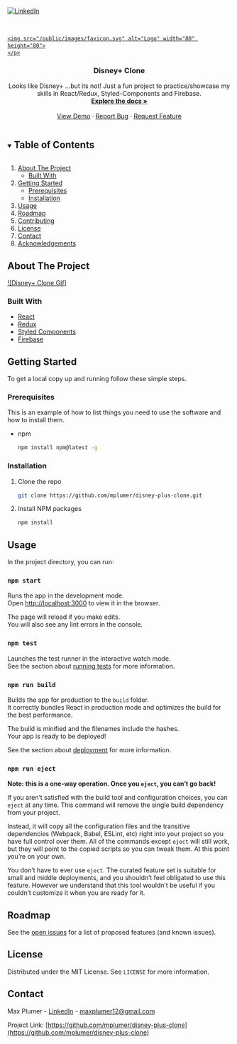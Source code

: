
[![LinkedIn][linkedin-shield]][linkedin-url]

<br />
<p align="center">
  <a href="https://not-disney-plus.web.app/">
    
    <img src="/public/images/favicon.svg" alt="Logo" width="80" height="80">
    </p>
  </a>

  <h3 align="center">Disney+ Clone</h3>

  <p align="center">
    Looks like Disney+ ...but its not! Just a fun project to practice/showcase my skills in React/Redux, Styled-Components and Firebase. 
    <br />
    <a href="https://github.com/mplumer/disney-plus-clone"><strong>Explore the docs »</strong></a>
    <br />
    <br />
    <a href="https://not-disney-plus.web.app/">View Demo</a>
    ·
    <a href="https://github.com/mplumer/disney-plus-clone/issues">Report Bug</a>
    ·
    <a href="https://github.com/mplumer/disney-plus-clone/issues">Request Feature</a>
  </p>
</p>

<!-- TABLE OF CONTENTS -->
<details open="open">
  <summary><h2 style="display: inline-block">Table of Contents</h2></summary>
  <ol>
    <li>
      <a href="#about-the-project">About The Project</a>
      <ul>
        <li><a href="#built-with">Built With</a></li>
      </ul>
    </li>
    <li>
      <a href="#getting-started">Getting Started</a>
      <ul>
        <li><a href="#prerequisites">Prerequisites</a></li>
        <li><a href="#installation">Installation</a></li>
      </ul>
    </li>
    <li><a href="#usage">Usage</a></li>
    <li><a href="#roadmap">Roadmap</a></li>
    <li><a href="#contributing">Contributing</a></li>
    <li><a href="#license">License</a></li>
    <li><a href="#contact">Contact</a></li>
    <li><a href="#acknowledgements">Acknowledgements</a></li>
  </ol>
</details>

<!-- ABOUT THE PROJECT -->

## About The Project

[![Disney+ Clone Gif]](https://drive.google.com/file/d/15KymT6Rah9MyTHOIB-8L3TH1oxnpdkDm/view?usp=sharing)

### Built With

- [React]()
- [Redux]()
- [Styled Components]()
- [Firebase]()

<!-- GETTING STARTED -->

## Getting Started

To get a local copy up and running follow these simple steps.

### Prerequisites

This is an example of how to list things you need to use the software and how to install them.

- npm
  ```sh
  npm install npm@latest -g
  ```

### Installation

1. Clone the repo
   ```sh
   git clone https://github.com/mplumer/disney-plus-clone.git
   ```
2. Install NPM packages
   ```sh
   npm install
   ```

<!-- USAGE EXAMPLES -->

## Usage

In the project directory, you can run:

### `npm start`

Runs the app in the development mode.<br />
Open [http://localhost:3000](http://localhost:3000) to view it in the browser.

The page will reload if you make edits.<br />
You will also see any lint errors in the console.

### `npm test`

Launches the test runner in the interactive watch mode.<br />
See the section about [running tests](https://facebook.github.io/create-react-app/docs/running-tests) for more information.

### `npm run build`

Builds the app for production to the `build` folder.<br />
It correctly bundles React in production mode and optimizes the build for the best performance.

The build is minified and the filenames include the hashes.<br />
Your app is ready to be deployed!

See the section about [deployment](https://facebook.github.io/create-react-app/docs/deployment) for more information.

### `npm run eject`

**Note: this is a one-way operation. Once you `eject`, you can’t go back!**

If you aren’t satisfied with the build tool and configuration choices, you can `eject` at any time. This command will remove the single build dependency from your project.

Instead, it will copy all the configuration files and the transitive dependencies (Webpack, Babel, ESLint, etc) right into your project so you have full control over them. All of the commands except `eject` will still work, but they will point to the copied scripts so you can tweak them. At this point you’re on your own.

You don’t have to ever use `eject`. The curated feature set is suitable for small and middle deployments, and you shouldn’t feel obligated to use this feature. However we understand that this tool wouldn’t be useful if you couldn’t customize it when you are ready for it.




<!-- ROADMAP -->

## Roadmap

See the [open issues](https://github.com/mplumer/disney-plus-clone/issues) for a list of proposed features (and known issues).


<!-- LICENSE -->

## License

Distributed under the MIT License. See `LICENSE` for more information.

<!-- CONTACT -->

## Contact

Max Plumer - [LinkedIn](https://www.linkedin.com/in/maxplumer/) - maxplumer12@gmail.com

Project Link: [https://github.com/mplumer/disney-plus-clone](https://github.com/mplumer/disney-plus-clone)


<!-- MARKDOWN LINKS & IMAGES -->
<!-- https://www.markdownguide.org/basic-syntax/#reference-style-links -->

[contributors-shield]: https://img.shields.io/github/contributors/github_username/repo.svg?style=for-the-badge
[contributors-url]: https://github.com/github_username/repo/graphs/contributors
[forks-shield]: https://img.shields.io/github/forks/github_username/repo.svg?style=for-the-badge
[forks-url]: https://github.com/github_username/repo/network/members
[stars-shield]: https://img.shields.io/github/stars/github_username/repo.svg?style=for-the-badge
[stars-url]: https://github.com/github_username/repo/stargazers
[issues-shield]: https://img.shields.io/github/issues/github_username/repo.svg?style=for-the-badge
[issues-url]: https://github.com/github_username/repo/issues
[license-shield]: https://img.shields.io/github/license/github_username/repo.svg?style=for-the-badge
[license-url]: https://github.com/github_username/repo/blob/master/LICENSE.txt
[linkedin-shield]: https://img.shields.io/badge/-LinkedIn-black.svg?style=for-the-badge&logo=linkedin&colorB=555
[linkedin-url]: https://linkedin.com/in/github_username
